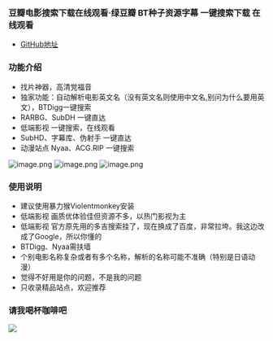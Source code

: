 
### 豆瓣电影搜索下载在线观看·绿豆瓣 BT种子资源字幕 一键搜索下载 在线观看
* [GitHub地址](https://github.com/94leon/movie.plus)


### 功能介绍
* 找片神器，高清党福音
* 独家功能：自动解析电影英文名（没有英文名则使用中文名,别问为什么要用英文），BTDigg一键搜索
* RARBG、SubDH 一键直达
* 低端影视 一键搜索，在线观看
* SubHD、字幕库、伪射手 一键直达
* 动漫站点 Nyaa、ACG.RIP 一键搜索

![image.png](https://i.loli.net/2020/12/10/8xzK32E7fVsUTHw.png)
![image.png](https://i.loli.net/2020/12/10/95ao83qrLQsNmjZ.png)
![image.png](https://i.loli.net/2020/12/10/6laQONzicyZwq2v.png)
<!--![image.png](https://i.loli.net/2020/12/10/xZHjEVh5mCQ3Apt.png)-->

### 使用说明
* 建议使用暴力猴Violentmonkey安装
* 低端影视 画质优体验佳但资源不多，以热门影视为主
* 低端影视 官方原先用的多吉搜索挂了，现在换成了百度，非常拉垮。我这边改成了Google，所以你懂的
* BTDigg、Nyaa需扶墙
* 个别电影名称复杂或者有多个名称，解析的名称可能不准确（特别是日语动漫）
* 觉得不好用是你的问题，不是我的问题
* 只收录精品站点，欢迎推荐

### 请我喝杯咖啡吧

![](https://i.loli.net/2020/10/15/OLhUg4ZpGb9l2cK.png)
